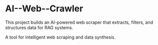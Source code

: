 # AI--Web--Crawler
This project builds an AI-powered web scraper that extracts, filters, and structures data for RAG systems.

A tool for intelligent web scraping and data synthesis.

